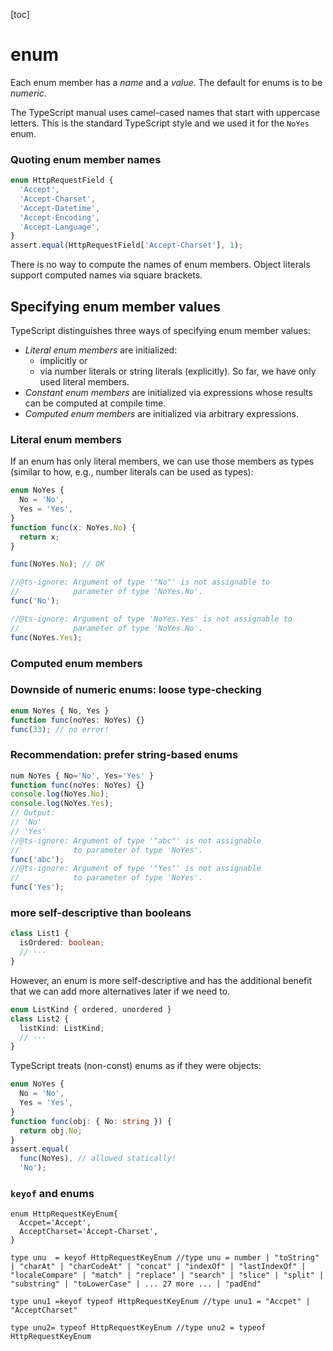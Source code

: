 [toc]

# enum

Each enum member has a *name* and a *value*. The default for enums is to be *numeric*.

The TypeScript manual uses camel-cased names that start with uppercase letters. This is the standard TypeScript style and we used it for the `NoYes` enum.

### Quoting enum member names

```ts
enum HttpRequestField {
  'Accept',
  'Accept-Charset',
  'Accept-Datetime',
  'Accept-Encoding',
  'Accept-Language',
}
assert.equal(HttpRequestField['Accept-Charset'], 1);
```

There is no way to compute the names of enum members. Object literals support computed names via square brackets.

## Specifying enum member values 

TypeScript distinguishes three ways of specifying enum member values:

- *Literal enum members* are initialized:
  - implicitly or
  - via number literals or string literals (explicitly). So far, we have only used literal members.
- *Constant enum members* are initialized via expressions whose results can be computed at compile time.
- *Computed enum members* are initialized via arbitrary expressions.

### Literal enum members 

If an enum has only literal members, we can use those members as types (similar to how, e.g., number literals can be used as types):

```ts
enum NoYes {
  No = 'No',
  Yes = 'Yes',
}
function func(x: NoYes.No) {
  return x;
}

func(NoYes.No); // OK

//@ts-ignore: Argument of type '"No"' is not assignable to
//            parameter of type 'NoYes.No'.
func('No');

//@ts-ignore: Argument of type 'NoYes.Yes' is not assignable to
//            parameter of type 'NoYes.No'.
func(NoYes.Yes);
```

### Computed enum members

### Downside of numeric enums: loose type-checking 

```ts
enum NoYes { No, Yes }
function func(noYes: NoYes) {}
func(33); // no error!
```

### Recommendation: prefer string-based enums

```ts
num NoYes { No='No', Yes='Yes' }
function func(noYes: NoYes) {}
console.log(NoYes.No);
console.log(NoYes.Yes);
// Output:
// 'No'
// 'Yes'
//@ts-ignore: Argument of type '"abc"' is not assignable
//            to parameter of type 'NoYes'.
func('abc');
//@ts-ignore: Argument of type '"Yes"' is not assignable
//            to parameter of type 'NoYes'.
func('Yes');
```

### more self-descriptive than booleans

```ts
class List1 {
  isOrdered: boolean;
  // ···
}
```

However, an enum is more self-descriptive and has the additional benefit that we can add more alternatives later if we need to.

```ts
enum ListKind { ordered, unordered }
class List2 {
  listKind: ListKind;
  // ···
}
```

TypeScript treats (non-const) enums as if they were objects:

```ts
enum NoYes {
  No = 'No',
  Yes = 'Yes',
}
function func(obj: { No: string }) {
  return obj.No;
}
assert.equal(
  func(NoYes), // allowed statically!
  'No');
```

### `keyof` and enums

```TS
enum HttpRequestKeyEnum{
  Accpet='Accept',
  AcceptCharset='Accept-Charset',
}

type unu  = keyof HttpRequestKeyEnum //type unu = number | "toString" | "charAt" | "charCodeAt" | "concat" | "indexOf" | "lastIndexOf" | "localeCompare" | "match" | "replace" | "search" | "slice" | "split" | "substring" | "toLowerCase" | ... 27 more ... | "padEnd"

type unu1 =keyof typeof HttpRequestKeyEnum //type unu1 = "Accpet" | "AcceptCharset"

type unu2= typeof HttpRequestKeyEnum //type unu2 = typeof HttpRequestKeyEnum
```



